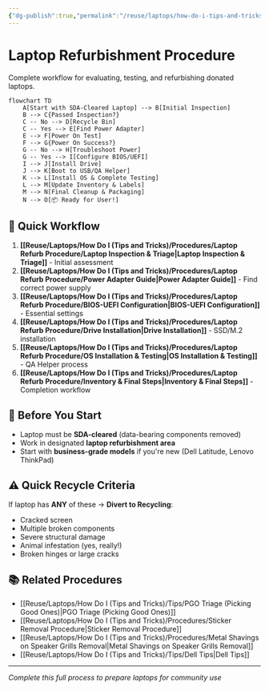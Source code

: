 ```yaml
---
{"dg-publish":true,"permalink":"/reuse/laptops/how-do-i-tips-and-tricks/procedures/laptop-refurb-procedure/main-laptop-refurbishment-procedure/","tags":["procedure","laptops","refurbishment"]}
---
```



# Laptop Refurbishment Procedure

Complete workflow for evaluating, testing, and refurbishing donated laptops.

```mermaid
flowchart TD
    A[Start with SDA-Cleared Laptop] --> B[Initial Inspection]
    B --> C{Passed Inspection?}
    C -- No --> D[Recycle Bin]
    C -- Yes --> E[Find Power Adapter]
    E --> F[Power On Test]
    F --> G{Power On Success?}
    G -- No --> H[Troubleshoot Power]
    G -- Yes --> I[Configure BIOS/UEFI]
    I --> J[Install Drive]
    J --> K[Boot to USB/QA Helper]
    K --> L[Install OS & Complete Testing]
    L --> M[Update Inventory & Labels]
    M --> N[Final Cleanup & Packaging]
    N --> O[📦 Ready for User!]
```

## 🔄 Quick Workflow
1. **[[Reuse/Laptops/How Do I (Tips and Tricks)/Procedures/Laptop Refurb Procedure/Laptop Inspection & Triage\|Laptop Inspection & Triage]]** - Initial assessment
2. **[[Reuse/Laptops/How Do I (Tips and Tricks)/Procedures/Laptop Refurb Procedure/Power Adapter Guide\|Power Adapter Guide]]** - Find correct power supply
3. **[[Reuse/Laptops/How Do I (Tips and Tricks)/Procedures/Laptop Refurb Procedure/BIOS-UEFI Configuration\|BIOS-UEFI Configuration]]** - Essential settings
4. **[[Reuse/Laptops/How Do I (Tips and Tricks)/Procedures/Laptop Refurb Procedure/Drive Installation\|Drive Installation]]** - SSD/M.2 installation
5. **[[Reuse/Laptops/How Do I (Tips and Tricks)/Procedures/Laptop Refurb Procedure/OS Installation & Testing\|OS Installation & Testing]]** - QA Helper process
6. **[[Reuse/Laptops/How Do I (Tips and Tricks)/Procedures/Laptop Refurb Procedure/Inventory & Final Steps\|Inventory & Final Steps]]** - Completion workflow

## 🎯 Before You Start
- Laptop must be **SDA-cleared** (data-bearing components removed)
- Work in designated **laptop refurbishment area**
- Start with **business-grade models** if you're new (Dell Latitude, Lenovo ThinkPad)

## ⚠️ Quick Recycle Criteria
If laptop has **ANY** of these → **Divert to Recycling**:
- Cracked screen
- Multiple broken components
- Severe structural damage
- Animal infestation (yes, really!)
- Broken hinges or large cracks

## 📚 Related Procedures
- [[Reuse/Laptops/How Do I (Tips and Tricks)/Tips/PGO Triage (Picking Good Ones)\|PGO Triage (Picking Good Ones)]]
- [[Reuse/Laptops/How Do I (Tips and Tricks)/Procedures/Sticker Removal Procedure\|Sticker Removal Procedure]]
- [[Reuse/Laptops/How Do I (Tips and Tricks)/Procedures/Metal Shavings on Speaker Grills Removal\|Metal Shavings on Speaker Grills Removal]]
- [[Reuse/Laptops/How Do I (Tips and Tricks)/Tips/Dell Tips\|Dell Tips]]

---
*Complete this full process to prepare laptops for community use*